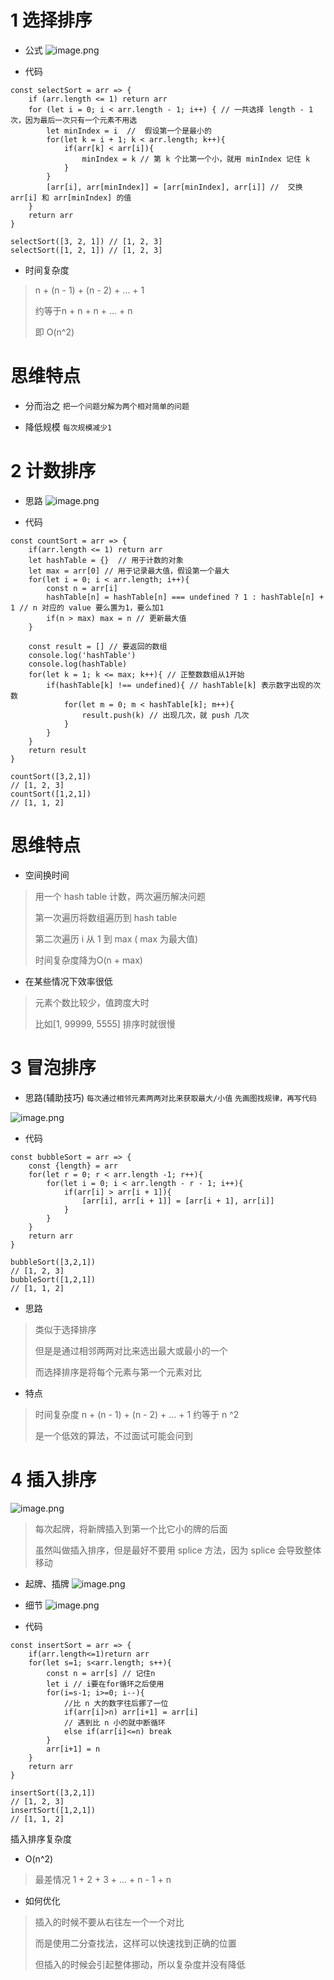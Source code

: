 # 1 选择排序
- 公式
![image.png](https://upload-images.jianshu.io/upload_images/1181204-5957c5f0b5cc8313.png?imageMogr2/auto-orient/strip%7CimageView2/2/w/1240)

- 代码
```
const selectSort = arr => {
	if (arr.length <= 1) return arr
	for (let i = 0; i < arr.length - 1; i++) { // 一共选择 length - 1 次，因为最后一次只有一个元素不用选
		let minIndex = i  //  假设第一个是最小的
		for(let k = i + 1; k < arr.length; k++){
			if(arr[k] < arr[i]){
				minIndex = k // 第 k 个比第一个小，就用 minIndex 记住 k
			}
		}
		[arr[i], arr[minIndex]] = [arr[minIndex], arr[i]] //  交换 arr[i] 和 arr[minIndex] 的值
	}
	return arr
}

selectSort([3, 2, 1]) // [1, 2, 3]
selectSort([1, 2, 1]) // [1, 2, 3]
```

- 时间复杂度
> n + (n - 1) + (n - 2) + ... + 1
>
> 约等于n + n + n + ... + n
>
> 即 O(n^2)

# 思维特点
- 分而治之
``把一个问题分解为两个相对简单的问题``

- 降低规模
``每次规模减少1``

# 2 计数排序
- 思路
![image.png](https://upload-images.jianshu.io/upload_images/1181204-bf12421ea9079914.png?imageMogr2/auto-orient/strip%7CimageView2/2/w/1240)

- 代码
```
const countSort = arr => {
	if(arr.length <= 1) return arr
	let hashTable = {}  // 用于计数的对象
	let max = arr[0] // 用于记录最大值，假设第一个最大
	for(let i = 0; i < arr.length; i++){
		const n = arr[i]
		hashTable[n] = hashTable[n] === undefined ? 1 : hashTable[n] + 1 // n 对应的 value 要么置为1，要么加1
		if(n > max) max = n // 更新最大值
	}

	const result = [] // 要返回的数组
	console.log('hashTable')
	console.log(hashTable)
	for(let k = 1; k <= max; k++){ // 正整数数组从1开始
		if(hashTable[k] !== undefined){ // hashTable[k] 表示数字出现的次数
			for(let m = 0; m < hashTable[k]; m++){
				result.push(k) // 出现几次，就 push 几次
			}
		}
	}
	return result
}

countSort([3,2,1])
// [1, 2, 3]
countSort([1,2,1])
// [1, 1, 2]
```

# 思维特点
- 空间换时间
> 用一个 hash table 计数，两次遍历解决问题
>
> 第一次遍历将数组遍历到 hash table 
>
> 第二次遍历 i 从 1 到 max ( max 为最大值)
>
> 时间复杂度降为O(n + max)

- 在某些情况下效率很低
> 元素个数比较少，值跨度大时
>
> 比如[1, 99999, 5555] 排序时就很慢

# 3 冒泡排序
- 思路(辅助技巧)
``每次通过相邻元素两两对比来获取最大/小值``
``先画图找规律，再写代码``

![image.png](https://upload-images.jianshu.io/upload_images/1181204-4468a8934759f31b.png?imageMogr2/auto-orient/strip%7CimageView2/2/w/1240)

- 代码
```
const bubbleSort = arr => {
	const {length} = arr
	for(let r = 0; r < arr.length -1; r++){
		for(let i = 0; i < arr.length - r - 1; i++){
			if(arr[i] > arr[i + 1]){
				[arr[i], arr[i + 1]] = [arr[i + 1], arr[i]]
			}
		}
	}
	return arr
}

bubbleSort([3,2,1])
// [1, 2, 3]
bubbleSort([1,2,1])
// [1, 1, 2]
```

- 思路
> 类似于选择排序
>
> 但是是通过相邻两两对比来选出最大或最小的一个
>
> 而选择排序是将每个元素与第一个元素对比

- 特点
> 时间复杂度 n + (n - 1) + (n - 2) + ... + 1 约等于 n ^2
>
> 是一个低效的算法，不过面试可能会问到

# 4 插入排序
![image.png](https://upload-images.jianshu.io/upload_images/1181204-f978dfd11571036f.png?imageMogr2/auto-orient/strip%7CimageView2/2/w/1240)
> 每次起牌，将新牌插入到第一个比它小的牌的后面
>
> 虽然叫做插入排序，但是最好不要用 splice 方法，因为 splice 会导致整体移动

- 起牌、插牌
![image.png](https://upload-images.jianshu.io/upload_images/1181204-e700ad97c3a888a8.png?imageMogr2/auto-orient/strip%7CimageView2/2/w/1240)

- 细节
![image.png](https://upload-images.jianshu.io/upload_images/1181204-4fabcaf6586e9b6a.png?imageMogr2/auto-orient/strip%7CimageView2/2/w/1240)

- 代码
```
const insertSort = arr => {
	if(arr.length<=1)return arr
	for(let s=1; s<arr.length; s++){
		const n = arr[s] // 记住n
		let i // i要在for循环之后使用
		for(i=s-1; i>=0; i--){
			//比 n 大的数字往后挪了一位
			if(arr[i]>n) arr[i+1] = arr[i]
			// 遇到比 n 小的就中断循环
			else if(arr[i]<=n) break
		}
		arr[i+1] = n
	}
	return arr
}

insertSort([3,2,1])
// [1, 2, 3]
insertSort([1,2,1])
// [1, 1, 2]

```

插入排序复杂度
- O(n^2)
> 最差情况 1 + 2 + 3 + ... + n - 1 + n

- 如何优化
> 插入的时候不要从右往左一个一个对比
>
> 而是使用二分查找法，这样可以快速找到正确的位置
>
> 但插入的时候会引起整体挪动，所以复杂度并没有降低